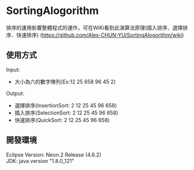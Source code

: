 # SortingAlogorithm
排序的運用影響整體程式的運作，可在WiKi看到此演算法原理(插入排序、選擇排序、快速排序)
(https://github.com/Alex-CHUN-YU/SortingAlogorithm/wiki)
## 使用方式
Input:</br>
* 大小為六的數字陣列(Ex:12 25 658 96 45 2)</br>

Output:</br>
* 選擇排序(InsertionSort: 2 12 25 45 96 658)</br>
* 插入排序(SelectionSort: 2 12 25 45 96 658)</br>
* 快速排序(QuickSort: 2 12 25 45 96 658)</br>

## 開發環境
Eclipse Version: Neon.2 Release (4.6.2)</br>
JDK: java version "1.8.0_121"</br>

